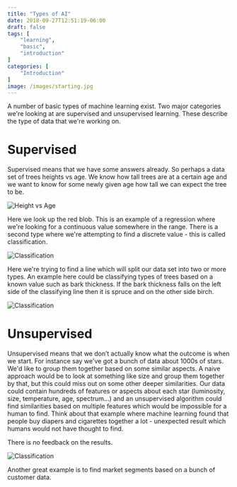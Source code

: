 ```yaml
---
title: "Types of AI"
date: 2018-09-27T12:51:19-06:00
draft: false
tags: [
    "learning",
    "basic",
    "introduction"
]
categories: [
    "Introduction"
]
image: /images/starting.jpg
---
```


A number of basic types of machine learning exist. Two major categories we're looking at are supervised and unsupervised learning. These describe the type of data that we're working on.

# Supervised

Supervised means that we have some answers already. So perhaps a data set of trees heights vs age. We know how tall trees are at a certain age and we want to know for some newly given age how tall we can expect the tree to be. 

![Height vs Age](/images/typesOfAI/heightage.png)

Here we look up the red blob. This is an example of a regression where we're looking for a continuous value somewhere in the range. There is a second type where we're attempting to find a discrete value - this is called classification.

![Classification](/images/typesOfAI/classification1.png)

Here we're trying to find a line which will split our data set into two or more types. An example here could be classifying types of trees based on a known value such as bark thickness. If the bark thickness falls on the left side of the classifying line then it is spruce and on the other side birch.

![Classification](/images/typesOfAI/classification2.png)

# Unsupervised

Unsupervised means that we don’t actually know what the outcome is when we start. For instance say we've got a bunch of data about 1000s of stars. We'd like to group them together based on some similar aspects. A naive approach would be to look at something like size and group them together by that, but this could miss out on some other deeper similarities. Our data could contain hundreds of features or aspects about each star (luminosity, size, temperature, age, spectrum…) and an unsupervised algorithm could find similarities based on multiple features which would be impossible for a human to find. Think about that example where machine learning found that people buy diapers and cigarettes together a lot - unexpected result which humans would not have thought to find.

There is no feedback on the results.

![Classification](/images/typesOfAI/clustering.png)

Another great example is to find market segments based on a bunch of customer data.